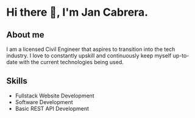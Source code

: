 # Hi there 👋, I'm Jan Cabrera.

## About me
I am a licensed Civil Engineer that aspires to transition into the tech industry. I love to constantly upskill and continuously keep myself up-to-date with the current technologies being used. 

## Skills
- Fullstack Website Development
- Software Development
- Basic REST API Development
